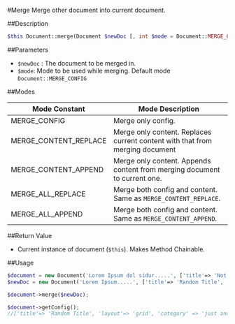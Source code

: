 ---
---
#Merge
Merge other document into current document.

##Description
```php
$this Document::merge(Document $newDoc [, int $mode = Document::MERGE_CONFIG])
```
##Parameters
- `$newDoc` : The document to be merged in.
- `$mode`: Mode to be used while merging. Default mode `Document::MERGE_CONFIG`

##Modes

| Mode Constant         | Mode Description                                                             |
|-----------------------|------------------------------------------------------------------------------|
| MERGE_CONFIG          | Merge only config.                                                           |
| MERGE_CONTENT_REPLACE | Merge only content. Replaces current content with that from merging document |
| MERGE_CONTENT_APPEND  | Merge only content. Appends content from merging document to current one.    |
| MERGE_ALL_REPLACE     | Merge both config and content. Same as `MERGE_CONTENT_REPLACE`.              |
| MERGE_ALL_APPEND      | Merge both config and content. Same as `MERGE_CONTENT_APPEND`.               |

##Return Value
- Current instance of document (`$this`). Makes Method Chainable.

##Usage
```php
$document = new Document('Lorem Ipsum dol sidur.....', ['title'=> 'Not A Random Title', 'layout' => 'grid']);
$newDoc = new Document('Lorem Ipsum.....', ['title'=> 'Random Title', 'category' => 'just another category']);

$document->merge($newDoc);

$document->getConfig();
//['title'=> 'Random Title', 'layout'=> 'grid', 'category' => 'just another category']
```
